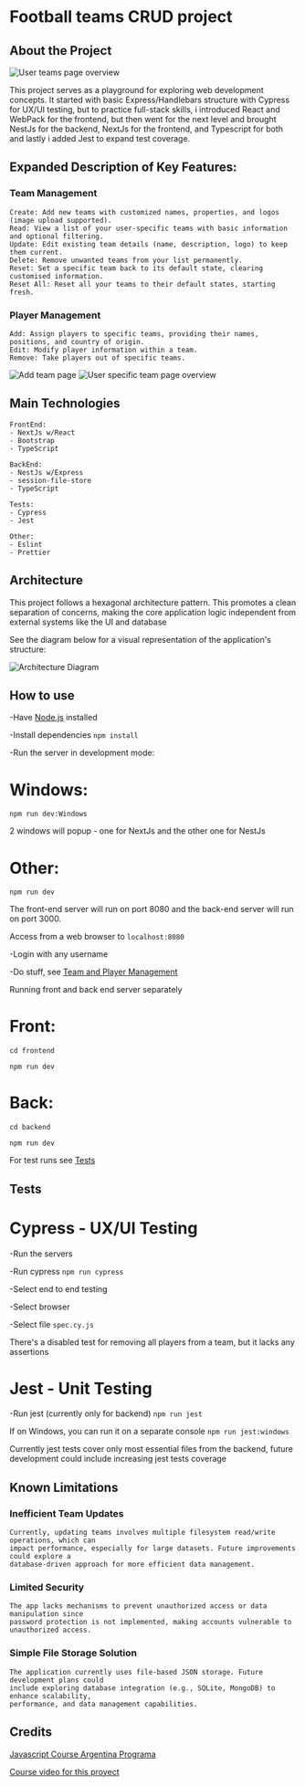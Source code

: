 # Football teams CRUD project

## About the Project

![User teams page overview](user_overview.png)

This project serves as a playground for exploring web development concepts.
It started with basic Express/Handlebars structure with Cypress for UX/UI testing, but to
practice full-stack skills, i introduced React and WebPack for the frontend, but then went
for the next level and brought NestJs for the backend, NextJs for the frontend, and Typescript
for both and lastly i added Jest to expand test coverage.

## Expanded Description of Key Features: <a name="team-management"></a>

### Team Management

    Create: Add new teams with customized names, properties, and logos (image upload supported).
    Read: View a list of your user-specific teams with basic information and optional filtering.
    Update: Edit existing team details (name, description, logo) to keep them current.
    Delete: Remove unwanted teams from your list permanently.
    Reset: Set a specific team back to its default state, clearing customised information.
    Reset All: Reset all your teams to their default states, starting fresh.

### Player Management

    Add: Assign players to specific teams, providing their names, positions, and country of origin.
    Edit: Modify player information within a team.
    Remove: Take players out of specific teams.

![Add team page](add_team.png)
![User specific team page overview](team_overview.png)

## Main Technologies

    FrontEnd:
    - NextJs w/React
    - Bootstrap
    - TypeScript

    BackEnd:
    - NestJs w/Express
    - session-file-store
    - TypeScript

    Tests:
    - Cypress
    - Jest

    Other:
    - Eslint
    - Prettier


## Architecture

This project follows a hexagonal architecture pattern. This promotes a clean separation of concerns,
making the core application logic independent from external systems like the UI and database

See the diagram below for a visual representation of the application's structure:

![Architecture Diagram](app_hex.png)

## How to use

-Have [Node.js](https://nodejs.org/en) installed

-Install dependencies `npm install`

-Run the server in development mode:

# Windows:

`npm run dev:Windows`

2 windows will popup - one for NextJs and the other one for NestJs

# Other:

`npm run dev`


The front-end server will run on port 8080 and the back-end server will run on port 3000.

Access from a web browser to `localhost:8080`

-Login with any username

-Do stuff, see [Team and Player Management](#team-management)

Running front and back end server separately

# Front:

`cd frontend`

`npm run dev`

# Back:

`cd backend`

`npm run dev`


For test runs see [Tests](#tests)

## Tests <a name="tests"></a>

# Cypress - UX/UI Testing

-Run the servers

-Run cypress `npm run cypress`

-Select end to end testing

-Select browser

-Select file `spec.cy.js`

There's a disabled test for removing all players from a team, but it lacks any assertions

# Jest - Unit Testing

-Run jest (currently only for backend) `npm run jest`

If on Windows, you can run it on a separate console `npm run jest:windows`

Currently jest tests cover only most essential files from the backend, future development could include increasing jest tests coverage

## Known Limitations

### Inefficient Team Updates

    Currently, updating teams involves multiple filesystem read/write operations, which can
    impact performance, especially for large datasets. Future improvements could explore a
    database-driven approach for more efficient data management.

### Limited Security

    The app lacks mechanisms to prevent unauthorized access or data manipulation since
    password protection is not implemented, making accounts vulnerable to unauthorized access.

### Simple File Storage Solution

    The application currently uses file-based JSON storage. Future development plans could
    include exploring database integration (e.g., SQLite, MongoDB) to enhance scalability,
    performance, and data management capabilities.

## Credits

[Javascript Course Argentina Programa](https://argentinaprograma.com/)

[Course video for this proyect](https://www.youtube.com/watch?v=8LxxQeNCu4U&list=PLs73pLtDNXD893LSF8fP-EfZbGWMECmnc&index=17)
